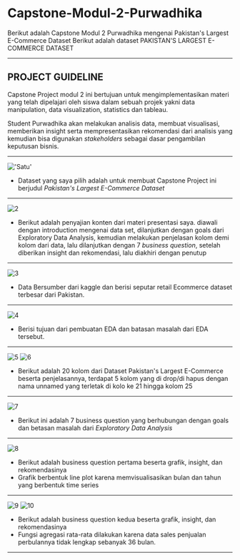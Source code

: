 # Capstone-Modul-2-Purwadhika
Berikut adalah Capstone Modul 2 Purwadhika mengenai Pakistan's Largest E-Commerce Dataset
Berikut adalah dataset PAKISTAN'S LARGEST E-COMMERCE DATASET
<hr>

## PROJECT GUIDELINE
Capstone Project modul 2 ini bertujuan untuk mengimplementasikan materi yang telah dipelajari oleh siswa dalam sebuah projek yakni data manipulation, data visualization, statistics dan tableau.

Student Purwadhika akan melakukan analisis data, membuat visualisasi, memberikan insight serta mempresentasikan rekomendasi dari analisis yang kemudian bisa digunakan *stakeholders* sebagai dasar pengambilan keputusan bisnis.

<hr>

!['Satu'](https://github.com/fachriomee/Capstone-Modul-2-Purwadhika/blob/main/1.jpg)
- Dataset yang saya pilih adalah untuk membuat Capstone Project ini berjudul *Pakistan's Largest E-Commerce Dataset*
<hr>

![2](https://github.com/fachriomee/Capstone-Modul-2-Purwadhika/blob/main/2.jpg)
- Berikut adalah penyajian konten dari materi presentasi saya. diawali dengan introduction mengenai data set, dilanjutkan dengan goals dari Exploratory Data Analysis, kemudian melakukan penjelasan kolom demi kolom dari data, lalu dilanjutkan dengan 7 *business question*, setelah diberikan insight dan rekomendasi, lalu diakhiri dengan penutup
<hr>

![3](https://github.com/fachriomee/Capstone-Modul-2-Purwadhika/blob/main/3.jpg)
- Data Bersumber dari kaggle dan berisi seputar retail Ecommerce dataset terbesar dari Pakistan. 
<hr>

![4](https://github.com/fachriomee/Capstone-Modul-2-Purwadhika/blob/main/4.jpg)
- Berisi tujuan dari pembuatan EDA dan batasan masalah dari EDA tersebut.
<hr>

![5](https://github.com/fachriomee/Capstone-Modul-2-Purwadhika/blob/main/5.jpg)
![6](https://github.com/fachriomee/Capstone-Modul-2-Purwadhika/blob/main/6.jpg)
- Berikut adalah 20 kolom dari Dataset Pakistan's Largest E-Commerce beserta penjelasannya, terdapat 5 kolom yang di drop/di hapus dengan nama unnamed yang terletak di kolo ke 21 hingga kolom 25
<hr>

![7](https://github.com/fachriomee/Capstone-Modul-2-Purwadhika/blob/main/7.jpg)
- Berikut ini adalah 7 business question yang berhubungan dengan goals dan betasan masalah dari *Exploratory Data Analysis* 
<hr>

![8](https://github.com/fachriomee/Capstone-Modul-2-Purwadhika/blob/main/8.jpg)
- Berikut adalah business question pertama beserta grafik, insight, dan rekomendasinya
- Grafik berbentuk line plot karena memvisualisasikan bulan dan tahun yang berbentuk time series
<hr>

![9](https://github.com/fachriomee/Capstone-Modul-2-Purwadhika/blob/main/9.jpg)
![10](https://github.com/fachriomee/Capstone-Modul-2-Purwadhika/blob/main/10.jpg)
- Berikut adalah business question kedua beserta grafik, insight, dan rekomendasinya
- Fungsi agregasi rata-rata dilakukan karena data sales penjualan perbulannya tidak lengkap sebanyak 36 bulan.
<hr>


